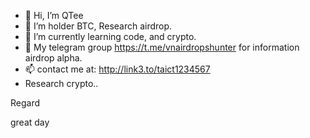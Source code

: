 - 👋 Hi, I’m QTee
- 👀 I’m holder BTC, Research airdrop.
- 🌱 I’m currently learning code, and crypto.
- 💞️ My telegram group https://t.me/vnairdropshunter for information airdrop alpha.
- 📫 contact me at: http://link3.to/taict1234567
- Research crypto..
<!---
taict68/taict68 is a ✨ special ✨ repository because its `README.md` (this file) appears on your GitHub profile.
You can click the Preview link to take a look at your changes.
---> Regard
great day
